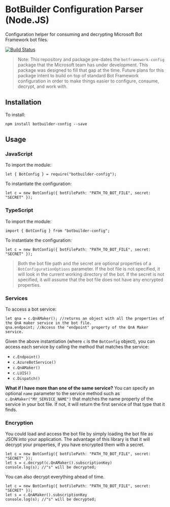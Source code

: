 # BotBuilder Configuration Parser (Node.JS)

Configuration helper for consuming and decrypting Microsoft Bot Framework bot files.

[![Build Status](https://travis-ci.org/szul/botbuilder-config.svg?branch=master)](https://travis-ci.org/szul/botbuilder-config)

> Note: This repository and package pre-dates the `botframework-config` package that the Microsoft team has under development. This package was designed to fill that gap at the time. Future plans for this package intent to build on top of standard Bot Framework configuration in order to make things easier to configure, consume, decrypt, and work with.

## Installation

To install:

    npm install botbuilder-config --save

## Usage

### JavaScript

To import the module:

    let { BotConfig } = require("botbuilder-config");

To instantiate the configuration:

    let c = new BotConfig({ botFilePath: "PATH_TO_BOT_FILE", secret: "SECRET" });

### TypeScript

To import the module:

    import { BotConfig } from "botbuilder-config";

To instantiate the configuration:

    let c = new BotConfig({ botFilePath: "PATH_TO_BOT_FILE", secret: "SECRET" });

> Both the bot file path and the secret are optional properties of a `BotConfigurationOptions` parameter. If the bot file is not specified, it will look in the current working directory of the bot. If the secret is not specified, it will assume that the bot file does not have any encrypted properties.

### Services

To access a bot service:

    let qna = c.QnAMaker(); //returns an object with all the properties of the QnA maker service in the bot file.
    qna.endpoint; //Access the "endpoint" property of the QnA Maker service.

Given the above instantiation (where `c` is the `BotConfig` object), you can access each service by calling the method that matches the service:

* `c.Endpoint()`
* `c.AzureBotService()`
* `c.QnAMaker()`
* `c.LUIS()`
* `c.Dispatch()`

**What if I have more than one of the same service?** You can specify an optional `name` parameter to the service method such as `c.QnAMaker("MY_SERVICE_NAME")` that matches the name property of the service in your bot file. If not, it will return the first service of that type that it finds.

### Encryption

You could load and access the bot file by simply loading the bot file as JSON into your application. The advantage of this library is that it will decrypt your properties, if you have encrypted them with a secret.

    let c = new BotConfig({ botFilePath: "PATH_TO_BOT_FILE", secret: "SECRET" });
    let s = c.decrypt(c.QnAMaker().subscriptionKey)
    console.log(s); //"s" will be decrypted;

You can also decrypt everything ahead of time.

    let c = new BotConfig({ botFilePath: "PATH_TO_BOT_FILE", secret: "SECRET" });
    let s = c.QnAMaker().subscriptionKey
    console.log(s); //"s" will be decrypted;

